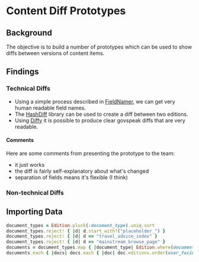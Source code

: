 # Content Diff Prototypes

## Background

The objective is to build a number of prototypes which can be used to show diffs between versions of content items.

## Findings

### Technical Diffs

- Using a simple process described in [FieldNamer](lib/field_namer.rb), we can get very human readable field names.
- The [HashDiff][hashdiff] library can be used to create a diff between two editions.
- Using [Diffy][diffy] it is possible to produce clear govspeak diffs that are very readable.

#### Comments

Here are some comments from presenting the prototype to the team:

- it just works
- the diff is fairly self-explanatory about what's changed
- separation of fields means it's flexible (I think)

### Non-technical Diffs

## Importing Data

```ruby
document_types = Edition.pluck(:document_type).uniq.sort
document_types.reject! { |d| d.start_with?("placeholder_") }
document_types.reject! { |d| d == "travel_advice_index" }
document_types.reject! { |d| d == "mainstream_browse_page" }
documents = document_types.map { |document_type| Edition.where(document_type: document_type, user_facing_version: 1).order('RANDOM()').limit(10).map(&:document).uniq }
documents.each { |docs| docs.each { |doc| doc.editions.order(user_facing_version: :asc).each_with_index { |edition, edition_index| json = Presenters::EditionPresenter.new(edition, draft: edition.draft?).for_content_store(0).to_json; dir = "data/#{doc.editions.first.document_type}/#{doc.content_id}"; FileUtils::mkdir_p(dir); File.write("#{dir}/#{edition_index}.json", json); nil } } }
```

[hashdiff]: https://github.com/liufengyun/hashdiff
[diffy]: https://github.com/samg/diffy

